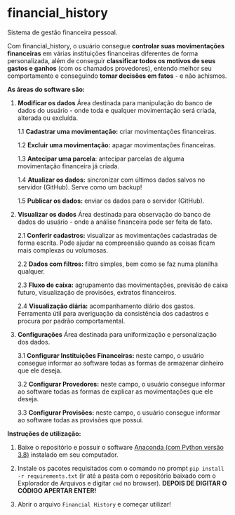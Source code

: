 
# financial_history

Sistema de gestão financeira pessoal.

Com financial_history, o usuário consegue **controlar suas movimentações financeiras** em várias instituições financeiras diferentes de forma personalizada, além de conseguir **classificar todos os motivos de seus gastos e ganhos** (com os chamados provedores), entendo melhor seu comportamento e conseguindo **tomar decisões em fatos** - e não achismos.

**As áreas do software são:**

1. **Modificar os dados**
	Área destinada para manipulação do banco de dados do usuário - onde toda e qualquer movimentação será criada, alterada ou excluída.

    1.1 **Cadastrar uma movimentação:** criar movimentações financeiras.

    1.2 **Excluir uma movimentação:** apagar movimentações financeiras.
	
    1.3 **Antecipar uma parcela**: antecipar parcelas de alguma movimentação financeira já criada.

    1.4 **Atualizar os dados:** sincronizar com últimos dados salvos no servidor (GitHub). Serve como um backup!

    1.5 **Publicar os dados:** enviar os dados para o servidor (GitHub).

2. **Visualizar os dados**
	Área destinada para observação do banco de dados do usuário - onde a análise financeira pode ser feita de fato.
	
    2.1 **Conferir cadastros:** visualizar as movimentações cadastradas de forma escrita. Pode ajudar na compreensão quando as coisas ficam mais complexas ou volumosas.

    2.2 **Dados com filtros:** filtro simples, bem como se faz numa planilha qualquer.

    2.3 **Fluxo de caixa:** agrupamento das movimentações, previsão de caixa futuro, visualização de provisões, extratos financeiros. 

    2.4 **Visualização diária:** acompanhamento diário dos gastos. Ferramenta útil para averiguação da consistência dos cadastros e procura por padrão comportamental.

3. **Configurações**
	Área destinada para uniformização e personalização dos dados. 

    3.1 **Configurar Instituições Financeiras:** neste campo, o usuário consegue informar ao software todas as formas de armazenar dinheiro que ele deseja.

    3.2 **Configurar Provedores:** neste campo, o usuário consegue informar ao software todas as formas de explicar as movimentações que ele deseja.

    3.3 **Configurar Provisões:** neste campo, o usuário consegue informar ao software todas as provisões que possui.

**Instruções de utilização:**

1. Baixe o repositório e possuir o software [Anaconda (com Python versão 3.8)](https://repo.anaconda.com/archive/Anaconda3-2021.05-Windows-x86_64.exe) instalado em seu computador.

2. Instale os pacotes requisitados com o comando no prompt `pip install -r requirements.txt` (ir até a pasta com o repositório baixado com o Explorador de Arquivos e digitar `cmd` no browser). **DEPOIS DE DIGITAR O CÓDIGO APERTAR ENTER!**

3. Abrir o arquivo `Financial History` e começar utilizar!